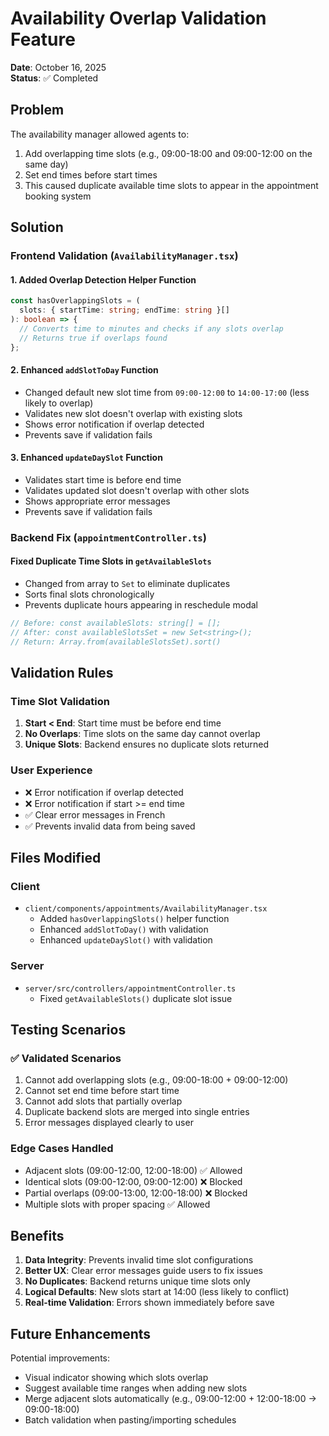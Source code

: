 # Availability Overlap Validation Feature

**Date**: October 16, 2025  
**Status**: ✅ Completed

## Problem

The availability manager allowed agents to:

1. Add overlapping time slots (e.g., 09:00-18:00 and 09:00-12:00 on the same day)
2. Set end times before start times
3. This caused duplicate available time slots to appear in the appointment booking system

## Solution

### Frontend Validation (`AvailabilityManager.tsx`)

#### 1. Added Overlap Detection Helper Function

```typescript
const hasOverlappingSlots = (
  slots: { startTime: string; endTime: string }[]
): boolean => {
  // Converts time to minutes and checks if any slots overlap
  // Returns true if overlaps found
};
```

#### 2. Enhanced `addSlotToDay` Function

- Changed default new slot time from `09:00-12:00` to `14:00-17:00` (less likely to overlap)
- Validates new slot doesn't overlap with existing slots
- Shows error notification if overlap detected
- Prevents save if validation fails

#### 3. Enhanced `updateDaySlot` Function

- Validates start time is before end time
- Validates updated slot doesn't overlap with other slots
- Shows appropriate error messages
- Prevents save if validation fails

### Backend Fix (`appointmentController.ts`)

#### Fixed Duplicate Time Slots in `getAvailableSlots`

- Changed from array to `Set` to eliminate duplicates
- Sorts final slots chronologically
- Prevents duplicate hours appearing in reschedule modal

```typescript
// Before: const availableSlots: string[] = [];
// After: const availableSlotsSet = new Set<string>();
// Return: Array.from(availableSlotsSet).sort()
```

## Validation Rules

### Time Slot Validation

1. **Start < End**: Start time must be before end time
2. **No Overlaps**: Time slots on the same day cannot overlap
3. **Unique Slots**: Backend ensures no duplicate slots returned

### User Experience

- ❌ Error notification if overlap detected
- ❌ Error notification if start >= end time
- ✅ Clear error messages in French
- ✅ Prevents invalid data from being saved

## Files Modified

### Client

- `client/components/appointments/AvailabilityManager.tsx`
  - Added `hasOverlappingSlots()` helper function
  - Enhanced `addSlotToDay()` with validation
  - Enhanced `updateDaySlot()` with validation

### Server

- `server/src/controllers/appointmentController.ts`
  - Fixed `getAvailableSlots()` duplicate slot issue

## Testing Scenarios

### ✅ Validated Scenarios

1. Cannot add overlapping slots (e.g., 09:00-18:00 + 09:00-12:00)
2. Cannot set end time before start time
3. Cannot add slots that partially overlap
4. Duplicate backend slots are merged into single entries
5. Error messages displayed clearly to user

### Edge Cases Handled

- Adjacent slots (09:00-12:00, 12:00-18:00) ✅ Allowed
- Identical slots (09:00-12:00, 09:00-12:00) ❌ Blocked
- Partial overlaps (09:00-13:00, 12:00-18:00) ❌ Blocked
- Multiple slots with proper spacing ✅ Allowed

## Benefits

1. **Data Integrity**: Prevents invalid time slot configurations
2. **Better UX**: Clear error messages guide users to fix issues
3. **No Duplicates**: Backend returns unique time slots only
4. **Logical Defaults**: New slots start at 14:00 (less likely to conflict)
5. **Real-time Validation**: Errors shown immediately before save

## Future Enhancements

Potential improvements:

- Visual indicator showing which slots overlap
- Suggest available time ranges when adding new slots
- Merge adjacent slots automatically (e.g., 09:00-12:00 + 12:00-18:00 → 09:00-18:00)
- Batch validation when pasting/importing schedules
